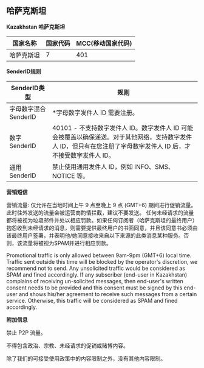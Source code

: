 ## 哈萨克斯坦

__Kazakhstan  哈萨克斯坦__

| 国家名称  | 国家代码 | MCC(移动国家代码) |
|-------|------|-------------|
| 哈萨克斯坦 | 7    | 401         |

__SenderID规则__

| SenderID类型     | 规则                                                                                            |
|----------------|-----------------------------------------------------------------------------------------------|
| 字母数字混合SenderID | *字母数字发件人 ID 需要注册。                                                                             |
| 数字SenderID     | 40101 - 不支持数字发件人 ID。数字发件人 ID 可能会被覆盖以确保递送。对于其他网络，支持数字发件人 ID，但只有在您注册了字母数字发件人 ID 后，才不接受数字发件人 ID。 |
| 通用SenderID     | 禁止使用通用发件人 ID，例如 INFO、SMS、NOTICE 等。                                                            |


__营销短信__

营销流量:
仅允许在当地时间上午 9 点至晚上 9 点 (GMT+6) 期间进行促销流量。
此时往外发送的流量会被运营商酌情拦截，建议不要发送。
任何未经请求的流量都将被视为垃圾邮件并处以相应罚款。如果任何订阅者（哈萨克斯坦的最终用户）抱怨收到未经请求的消息，则需要提供最终用户的书面同意，并且该同意书必须由该最终用户签署，并表明他/她同意接收来自以下来源的此类消息某种服务。否则，该流量将被视为SPAM并进行相应罚款。

Promotional traffic is only allowed between 9am-9pm (GMT+6) local time.
Traffic sent outside this time will be blocked by the operator's discretion, we recommend not to send.
Any unsolicited traffic would be considered as SPAM and fined accordingly. If any subscriber (end-user in Kazakhstan) complains of receiving un-solicited messages, then end-user's written consent needs to be provided and this consent must be signed by this end-user and shows his/her agreement to receive such messages from a certain service. Otherwise, this traffic will be considered as SPAM and fined accordingly.

__附加信息__

禁止 P2P 流量。

不得包含政治、宗教、未经请求的促销或赌博内容。

除了我们的可接受使用政策中的内容限制之外，没有其他内容限制。

